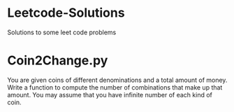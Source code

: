 # Leetcode-Solutions
Solutions to some leet code problems
# Coin2Change.py
You are given coins of different denominations and a total amount of money. Write a function to compute the number of combinations that make up that amount. You may assume that you have infinite number of each kind of coin.
